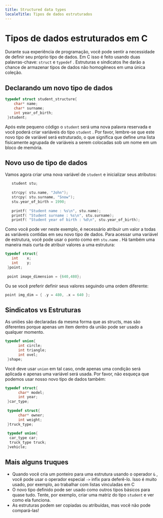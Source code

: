 ```yaml
---
title: Structured data types
localeTitle: Tipos de dados estruturados
---
```

# Tipos de dados estruturados em C

Durante sua experiência de programação, você pode sentir a necessidade de definir seu próprio tipo de dados. Em C isso é feito usando duas palavras-chave: `struct` e `typedef` . Estruturas e sindicatos lhe darão a chance de armazenar tipos de dados não homogêneos em uma única coleção.

## Declarando um novo tipo de dados

```C
typedef struct student_structure{ 
    char* name; 
    char* surname; 
    int year_of_birth; 
 }student; 
```

Após este pequeno código o `student` será uma nova palavra reservada e você poderá criar variáveis ​​do tipo `student` . Por favor, lembre-se que este novo tipo de variável será estruturado, o que significa que define uma lista fisicamente agrupada de variáveis ​​a serem colocadas sob um nome em um bloco de memória.

## Novo uso de tipo de dados

Vamos agora criar uma nova variável de `student` e inicializar seus atributos:

```C
   student stu; 
 
   strcpy( stu.name, "John"); 
   strcpy( stu.surname, "Snow"); 
   stu.year_of_birth = 1990; 
 
   printf( "Student name : %s\n", stu.name); 
   printf( "Student surname : %s\n", stu.surname); 
   printf( "Student year of birth : %d\n", stu.year_of_birth); 
```

Como você pode ver neste exemplo, é necessário atribuir um valor a todas as variáveis ​​contidas em seu novo tipo de dados. Para acessar uma variável de estrutura, você pode usar o ponto como em `stu.name` . Há também uma maneira mais curta de atribuir valores a uma estrutura:

```C
typedef struct{ 
   int    x; 
   int    y; 
 }point; 
 
 point image_dimension = {640,480}; 
```

Ou se você preferir definir seus valores seguindo uma ordem diferente:

```C
point img_dim = { .y = 480, .x = 640 }; 
```

## Sindicatos vs Estruturas

As uniões são declaradas da mesma forma que as structs, mas são diferentes porque apenas um item dentro da união pode ser usado a qualquer momento.

```C
typedef union{ 
      int circle; 
      int triangle; 
      int ovel; 
 }shape; 
```

Você deve usar `union` em tal caso, onde apenas uma condição será aplicada e apenas uma variável será usada. Por favor, não esqueça que podemos usar nosso novo tipo de dados também:

```C
typedef struct{ 
      char* model; 
      int year; 
 }car_type; 
 
 typedef struct{ 
      char* owner; 
      int weight; 
 }truck_type; 
 
 typedef union{ 
  car_type car; 
  truck_type truck; 
 }vehicle; 
```

## Mais alguns truques

*   Quando você cria um ponteiro para uma estrutura usando o operador `&` , você pode usar o operador especial `->` infix para deferê-lo. Isso é muito usado, por exemplo, ao trabalhar com listas vinculadas em C
*   O novo tipo definido pode ser usado como outros tipos básicos para quase tudo. Tente, por exemplo, criar uma matriz do tipo `student` e ver como ela funciona.
*   As estruturas podem ser copiadas ou atribuídas, mas você não pode compará-las!